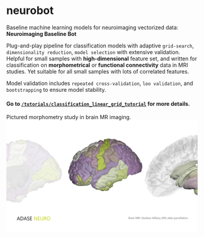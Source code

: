# neurobot
Baseline machine learning models for neuroimaging vectorized data: **Neuroimaging Baseline Bot**

Plug-and-play pipeline for classification models with adaptive `grid-search`, `dimensionality reduction`,  `model selection` with extensive validation. Helpful for small samples with **high-dimensional** feature set, and written for classification on **morphometrical** or **functional connectivity** data in MRI studies. Yet suitable for all small samples with lots of correlated features.

Model validation includes `repeated cross-validation`, `loo validation`, and `bootstrapping` to ensure model stability.


#### Go to [`/tutorials/classification_linear_grid_tutorial`](https://github.com/kondratevakate/neurobot/blob/master/tutorials/classification_linear_grid_tutorial.ipynb) for more details.



Pictured morphometry study in brain MR imaging. ![img](https://github.com/adasegroup/adasegroup.github.io/blob/master/assets/img/neuro/mri_sketch_1.png)
